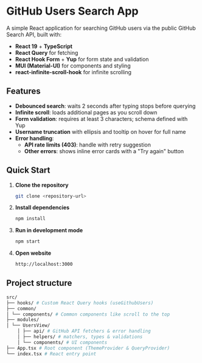 # GitHub Users Search App

A simple React application for searching GitHub users via the public GitHub Search API, built with:

- **React 19** + **TypeScript**
- **React Query** for fetching
- **React Hook Form** + **Yup** for form state and validation
- **MUI (Material-UI)** for components and styling
- **react-infinite-scroll-hook** for infinite scrolling

## Features

- **Debounced search**: waits 2 seconds after typing stops before querying
- **Infinite scroll**: loads additional pages as you scroll down
- **Form validation**: requires at least 3 characters; schema defined with Yup
- **Username truncation** with ellipsis and tooltip on hover for full name
- **Error handling**:
  - **API rate limits (403)**: handle with retry suggestion
  - **Other errors**: shows inline error cards with a "Try again" button

## Quick Start

1. **Clone the repository**

   ```bash
   git clone <repository-url>
   ```

2. **Install dependencies**

   ```bash
   npm install
   ```

3. **Run in development mode**

   ```bash
   npm start
   ```

4. **Open website**
   ```bash
   http://localhost:3000
   ```

## Project structure

```bash
src/
├── hooks/ # Custom React Query hooks (useGithubUsers)
├── common/
│ └── components/ # Common components like scroll to the top
├── modules/
│ └── UsersView/
    │ ├── api/ # GitHub API fetchers & error handling
    │ ├── helpers/ # matchers, types & validations
    │ └── components/ # UI components
├── App.tsx # Root component (ThemeProvider & QueryProvider)
└── index.tsx # React entry point
```
